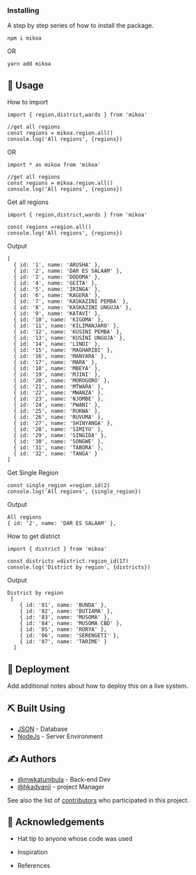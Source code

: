 
### Installing

A step by step series of how to install the package.


```
npm i mikoa
```

OR

```
yarn add mikoa
```

## 🎈 Usage <a name="usage"></a>

How to import

```
import { region,district,wards } from 'mikoa'

//get all regions
const regions = mikoa.region.all()
console.log('All regions', {regions})

```
OR

```
import * as mikoa from 'mikoa'

//get all regions
const regions = mikoa.region.all()
console.log('All regions', {regions})
```

Get all regions

```
import { region,district,wards } from 'mikoa'

const regions =region.all()
console.log('All regions', {regions})

```
Output

```
[
  { id: '1', name: 'ARUSHA' },
  { id: '2', name: 'DAR ES SALAAM' },
  { id: '3', name: 'DODOMA' },
  { id: '4', name: 'GEITA' },
  { id: '5', name: 'IRINGA' },
  { id: '6', name: 'KAGERA' },
  { id: '7', name: 'KASKAZINI PEMBA' },
  { id: '8', name: 'KASKAZINI UNGUJA' },
  { id: '9', name: 'KATAVI' },
  { id: '10', name: 'KIGOMA' },
  { id: '11', name: 'KILIMANJARO' },
  { id: '12', name: 'KUSINI PEMBA' },
  { id: '13', name: 'KUSINI UNGUJA' },
  { id: '14', name: 'LINDI' },
  { id: '15', name: 'MAGHARIBI' },
  { id: '16', name: 'MANYARA' },
  { id: '17', name: 'MARA' },
  { id: '18', name: 'MBEYA' },
  { id: '19', name: 'MJINI' },
  { id: '20', name: 'MOROGORO' },
  { id: '21', name: 'MTWARA' },
  { id: '22', name: 'MWANZA' },
  { id: '23', name: 'NJOMBE' },
  { id: '24', name: 'PWANI' },
  { id: '25', name: 'RUKWA' },
  { id: '26', name: 'RUVUMA' },
  { id: '27', name: 'SHINYANGA' },
  { id: '28', name: 'SIMIYU' },
  { id: '29', name: 'SINGIDA' },
  { id: '30', name: 'SONGWE' },
  { id: '31', name: 'TABORA' },
  { id: '32', name: 'TANGA' }
]

```

Get Single Region
````
const single_region =region.id(2)
console.log('All regions', {single_region})

````

Output

```
All regions
{ id: '2', name: 'DAR ES SALAAM' },
```

How to get district

```
import { district } from 'mikoa'

const districts =district.region_id(17)
console.log('District by region', {districts})

```
Output

```
District by region
 [
    { id: '81', name: 'BUNDA' },
    { id: '82', name: 'BUTIAMA' },
    { id: '83', name: 'MUSOMA' },
    { id: '84', name: 'MUSOMA CBD' },
    { id: '85', name: 'RORYA' },
    { id: '86', name: 'SERENGETI' },
    { id: '87', name: 'TARIME' }
  ]
```

## 🚀 Deployment <a name = "deployment"></a>

Add additional notes about how to deploy this on a live system.

## ⛏️ Built Using <a name = "built_using"></a>

- [JSON]() - Database
- [NodeJs](https://nodejs.org/en/) - Server Environment

## ✍️ Authors <a name = "authors"></a>

- [@mwkatumbula](https://github.com/mwakatumbula) - Back-end Dev
- [@hkadyanji](https://github.com/hkadyanji) - project Manager

See also the list of [contributors](https://github.com/kylelobo/The-Documentation-Compendium/contributors) who participated in this project.

## 🎉 Acknowledgements <a name = "acknowledgement"></a>

- Hat tip to anyone whose code was used
- Inspiration

- References